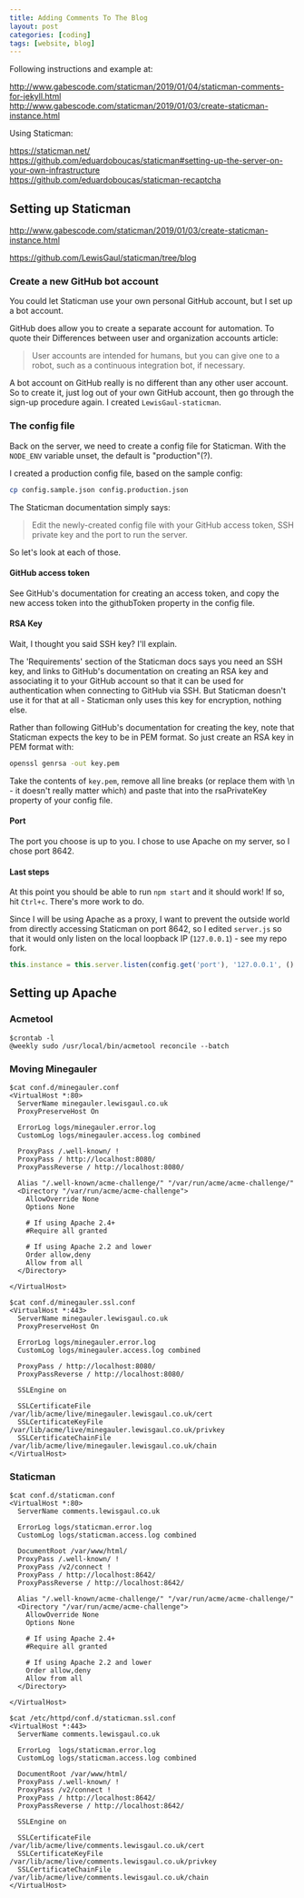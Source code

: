 ```yaml
---
title: Adding Comments To The Blog
layout: post
categories: [coding]
tags: [website, blog]
---
```


Following instructions and example at:

<http://www.gabescode.com/staticman/2019/01/04/staticman-comments-for-jekyll.html>  
<http://www.gabescode.com/staticman/2019/01/03/create-staticman-instance.html>

Using Staticman:

<https://staticman.net/>  
<https://github.com/eduardoboucas/staticman#setting-up-the-server-on-your-own-infrastructure>  
<https://github.com/eduardoboucas/staticman-recaptcha>



## Setting up Staticman

<http://www.gabescode.com/staticman/2019/01/03/create-staticman-instance.html>

<https://github.com/LewisGaul/staticman/tree/blog>


### Create a new GitHub bot account

You could let Staticman use your own personal GitHub account, but I set up a bot account.

GitHub does allow you to create a separate account for automation. To quote their Differences between user and organization accounts article:

> User accounts are intended for humans, but you can give one to a robot, such as a continuous integration bot, if necessary.

A bot account on GitHub really is no different than any other user account. So to create it, just log out of your own GitHub account, then go through the sign-up procedure again. I created `LewisGaul-staticman`.


### The config file

Back on the server, we need to create a config file for Staticman. With the `NODE_ENV` variable unset, the default is "production"(?).

I created a production config file, based on the sample config:
```bash
cp config.sample.json config.production.json
```

The Staticman documentation simply says:

> Edit the newly-created config file with your GitHub access token, SSH private key and the port to run the server.

So let's look at each of those.


#### GitHub access token

See GitHub's documentation for creating an access token, and copy the new access token into the githubToken property in the config file.


#### RSA Key

Wait, I thought you said SSH key? I'll explain.

The 'Requirements' section of the Staticman docs says you need an SSH key, and links to GitHub's documentation on creating an RSA key and associating it to your GitHub account so that it can be used for authentication when connecting to GitHub via SSH. But Staticman doesn't use it for that at all - Staticman only uses this key for encryption, nothing else.

Rather than following GitHub's documentation for creating the key, note that Staticman expects the key to be in PEM format. So just create an RSA key in PEM format with:

```bash
openssl genrsa -out key.pem
```

Take the contents of `key.pem`, remove all line breaks (or replace them with \n - it doesn't really matter which) and paste that into the rsaPrivateKey property of your config file.


#### Port

The port you choose is up to you. I chose to use Apache on my server, so I chose port 8642.


#### Last steps

At this point you should be able to run `npm start` and it should work! If so, hit `Ctrl+c`. There's more work to do.

Since I will be using Apache as a proxy, I want to prevent the outside world from directly accessing Staticman on port 8642, so I edited `server.js` so that it would only listen on the local loopback IP (`127.0.0.1`) - see my repo fork.

```javascript
this.instance = this.server.listen(config.get('port'), '127.0.0.1', () => {
```


## Setting up Apache

### Acmetool

```
$crontab -l
@weekly sudo /usr/local/bin/acmetool reconcile --batch
```


### Moving Minegauler

```
$cat conf.d/minegauler.conf
<VirtualHost *:80>
  ServerName minegauler.lewisgaul.co.uk
  ProxyPreserveHost On

  ErrorLog logs/minegauler.error.log
  CustomLog logs/minegauler.access.log combined

  ProxyPass /.well-known/ !
  ProxyPass / http://localhost:8080/
  ProxyPassReverse / http://localhost:8080/

  Alias "/.well-known/acme-challenge/" "/var/run/acme/acme-challenge/"
  <Directory "/var/run/acme/acme-challenge">
    AllowOverride None
    Options None

    # If using Apache 2.4+
    #Require all granted

    # If using Apache 2.2 and lower
    Order allow,deny
    Allow from all
  </Directory>

</VirtualHost>
```

```
$cat conf.d/minegauler.ssl.conf
<VirtualHost *:443>
  ServerName minegauler.lewisgaul.co.uk
  ProxyPreserveHost On

  ErrorLog logs/minegauler.error.log
  CustomLog logs/minegauler.access.log combined

  ProxyPass / http://localhost:8080/
  ProxyPassReverse / http://localhost:8080/

  SSLEngine on

  SSLCertificateFile      /var/lib/acme/live/minegauler.lewisgaul.co.uk/cert
  SSLCertificateKeyFile   /var/lib/acme/live/minegauler.lewisgaul.co.uk/privkey
  SSLCertificateChainFile /var/lib/acme/live/minegauler.lewisgaul.co.uk/chain
</VirtualHost>
```


### Staticman

```
$cat conf.d/staticman.conf
<VirtualHost *:80>
  ServerName comments.lewisgaul.co.uk

  ErrorLog logs/staticman.error.log
  CustomLog logs/staticman.access.log combined

  DocumentRoot /var/www/html/
  ProxyPass /.well-known/ !
  ProxyPass /v2/connect !
  ProxyPass / http://localhost:8642/
  ProxyPassReverse / http://localhost:8642/

  Alias "/.well-known/acme-challenge/" "/var/run/acme/acme-challenge/"
  <Directory "/var/run/acme/acme-challenge">
    AllowOverride None
    Options None

    # If using Apache 2.4+
    #Require all granted

    # If using Apache 2.2 and lower
    Order allow,deny
    Allow from all
  </Directory>

</VirtualHost>
```

```
$cat /etc/httpd/conf.d/staticman.ssl.conf
<VirtualHost *:443>
  ServerName comments.lewisgaul.co.uk

  ErrorLog  logs/staticman.error.log
  CustomLog logs/staticman.access.log combined

  DocumentRoot /var/www/html/
  ProxyPass /.well-known/ !
  ProxyPass /v2/connect !
  ProxyPass / http://localhost:8642/
  ProxyPassReverse / http://localhost:8642/

  SSLEngine on

  SSLCertificateFile      /var/lib/acme/live/comments.lewisgaul.co.uk/cert
  SSLCertificateKeyFile   /var/lib/acme/live/comments.lewisgaul.co.uk/privkey
  SSLCertificateChainFile /var/lib/acme/live/comments.lewisgaul.co.uk/chain
</VirtualHost>
```
